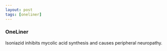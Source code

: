 ```yaml
---
layout: post
tags: [oneliner]
---
```



### OneLiner

Isoniazid inhibits mycolic acid synthesis and causes peripheral neuropathy.
